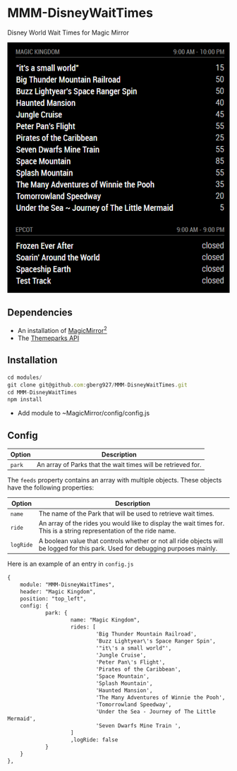 # MMM-DisneyWaitTimes
Disney World Wait Times for Magic Mirror

![alt text](https://github.com/gberg927/MMM-DisneyWaitTimes/blob/master/wait-times-demo.png)

## Dependencies
  * An installation of [MagicMirror<sup>2</sup>](https://github.com/MichMich/MagicMirror)
  * The [Themeparks API](https://github.com/cubehouse/themeparks)
  
## Installation
```javascript
cd modules/
git clone git@github.com:gberg927/MMM-DisneyWaitTimes.git
cd MMM-DisneyWaitTimes
npm install
```
  *  Add module to ~MagicMirror/config/config.js
 
## Config
| **Option** | **Description** |
| --- | --- |
| `park`     | An array of Parks that the wait times will be retrieved for.


The `feeds` property contains an array with multiple objects. These objects have the following properties:

| Option     | Description
| ---------- | -----------
| `name`     | The name of the Park that will be used to retrieve wait times.
| `ride`     | An array of the rides you would like to display the wait times for. This is a string representation of the ride name.
| `logRide`  | A boolean value that controls whether or not all ride objects will be logged for this park. Used for debugging purposes mainly.

Here is an example of an entry in `config.js`
```
{
    module: "MMM-DisneyWaitTimes",
    header: "Magic Kingdom",
    position: "top_left",
    config: {
            park: {
                    name: "Magic Kingdom",
                    rides: [
                            'Big Thunder Mountain Railroad',
                            'Buzz Lightyear\'s Space Ranger Spin',
                            '"it\'s a small world"',
                            'Jungle Cruise',
                            'Peter Pan\'s Flight',
                            'Pirates of the Caribbean',
                            'Space Mountain',
                            'Splash Mountain',
                            'Haunted Mansion',
                            'The Many Adventures of Winnie the Pooh',
                            'Tomorrowland Speedway',
                            'Under the Sea - Journey of The Little Mermaid',
                            'Seven Dwarfs Mine Train ',
                    ]
                    ,logRide: false
            }
    }
},
```
